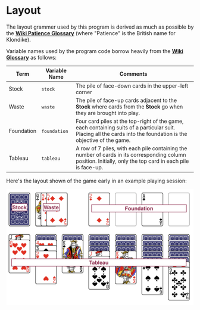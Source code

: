# Layout

The layout grammer used by this program is derived as much as possible by the **[Wiki Patience Glossary](https://en.wikipedia.org/wiki/Glossary_of_patience_terms)** (where "Patience" is the British name for Klondike).

Variable names used by the program code borrow heavily from the **[Wiki Glossary](https://en.wikipedia.org/wiki/Glossary_of_patience_terms#Layout)** as follows:

| Term | Variable Name | Comments |
| --- | --- | --- |
| Stock | `stock` | The pile of face-down cards in the upper-left corner |
| Waste | `waste` | The pile of face-up cards adjacent to the **Stock** where cards from the **Stock** go when they are brought into play. |
| Foundation | `foundation` | Four card piles at the top-right of the game, each containing suits of a particular suit.  Placing all the cards into the foundation is the objective of the game. |
| Tableau | `tableau` | A row of 7 piles, with each pile containing the number of cards in its corresponding column position. Initially, only the top card in each pile is face-up. |

Here's the layout shown of the game early in an example playing session:

![working game](/docs/imgs/workingGame.png)
